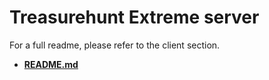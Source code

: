 # Treasurehunt Extreme server

For a full readme, please refer to the client section.
- **[README.md](../README.md)**  